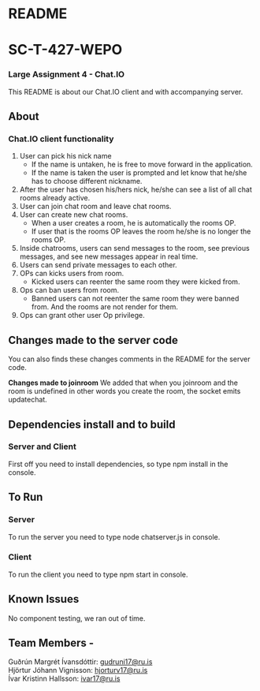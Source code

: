 # README
# SC-T-427-WEPO
### Large Assignment 4 - Chat.IO
This README is about our Chat.IO client and with accompanying server. 

## About
### Chat.IO client functionality
1. User can pick his nick name
   * If the name is untaken, he is free to move forward in the application. 
   * If the name is taken the user is prompted and let know that he/she has to choose different nickname.
2. After the user has chosen his/hers nick, he/she can see a list of all chat rooms already active.
3. User can join chat room and leave chat rooms.
4. User can create new chat rooms.
   * When a user creates a room, he is automatically the rooms OP.
   * If user that is the rooms OP leaves the room he/she is no longer the rooms OP.
5. Inside chatrooms, users can send messages to the room, see previous messages, and see new messages appear in real time.
6. Users can send private messages to each other.
7. OPs can kicks users from room.
   * Kicked users can reenter the same room they were kicked from.
8. Ops can ban users from room.
   * Banned users can not reenter the same room they were banned from. And the rooms are not render for them.
9. Ops can grant other user Op privilege.

## Changes made to the server code ##
You can also finds these changes comments in the README for the server code.

**Changes made to joinroom**
We added that when you joinroom and the room is undefined in other words you create the room, the socket emits updatechat.

## Dependencies install and to build
### Server and Client
First off you need to install dependencies, so type npm install in the console.
## To Run  
### Server
To run the server you need to type node chatserver.js in console.
### Client
To run the client you need to type npm start in console.

## Known Issues
No component testing, we ran out of time.

## Team Members - 
Guðrún Margrét Ívansdóttir: gudruni17@ru.is  
Hjörtur Jóhann Vignisson: hjorturv17@ru.is  
Ívar Kristinn Hallsson: ivar17@ru.is   